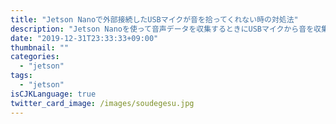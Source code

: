 ```yaml
---
title: "Jetson Nanoで外部接続したUSBマイクが音を拾ってくれない時の対処法"
description: "Jetson Nanoを使って音声データを収集するときにUSBマイクから音を収集してくれない問題への原因と対処法を紹介します。"
date: "2019-12-31T23:33:33+09:00"
thumbnail: ""
categories:
  - "jetson"
tags:
  - "jetson"
isCJKLanguage: true
twitter_card_image: /images/soudegesu.jpg
---
```



